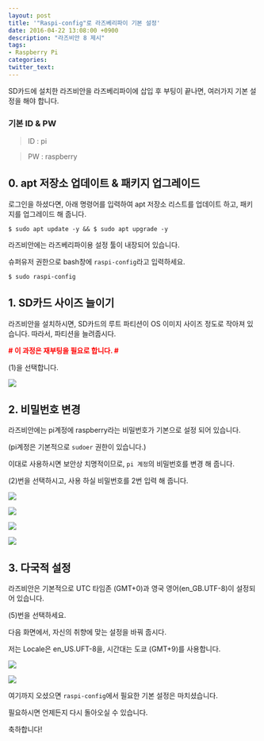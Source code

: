 ```yaml
---
layout: post
title: '"Raspi-config"로 라즈베리파이 기본 설정'
date: 2016-04-22 13:08:00 +0900
description: "라즈비안 8 제시"
tags:
- Raspberry Pi
categories:
twitter_text:
---
```


SD카드에 설치한 라즈비안을 라즈베리파이에 삽입 후 부팅이 끝나면, 여러가지 기본 설정을 해야 합니다.

### 기본 ID & PW

> ID : pi

> PW : raspberry

## 0. apt 저장소 업데이트 & 패키지 업그레이드

로그인을 하셨다면, 아래 명령어를 입력하여 apt 저장소 리스트를 업데이트 하고, 패키지를 업그레이드 해 줍니다.

```
$ sudo apt update -y && $ sudo apt upgrade -y
```

라즈비안에는 라즈베리파이용 설정 툴이 내장되어 있습니다.

슈퍼유저 권한으로 bash창에 `raspi-config`라고 입력하세요.

```
$ sudo raspi-config
```

## 1. SD카드 사이즈 늘이기

라즈비안을 설치하시면, SD카드의 루트 파티션이 OS 이미지 사이즈 정도로 작아져 있습니다. 따라서, 파티션을 늘려줍시다.

<strong><font color="red"># 이 과정은 재부팅을 필요로 합니다. #</font></strong>

(1)을 선택합니다.

<a href="https://googledrive.com/host/0Bw2KEQNBe4nMZW91OWJNZ2lmX0k/img20160306-009.png" data-lightbox="4"><img src="https://googledrive.com/host/0Bw2KEQNBe4nMZW91OWJNZ2lmX0k/img20160306-009.png"></a>

## 2. 비밀번호 변경

라즈비안에는 pi계정에 raspberry라는 비밀번호가 기본으로 설정 되어 있습니다.

(pi계정은 기본적으로 `sudoer` 권한이 있습니다.)

이대로 사용하시면 보안상 치명적이므로, `pi 계정`의 비밀번호를 변경 해 줍니다.

(2)번을 선택하시고, 사용 하실 비밀번호를 2번 입력 해 줍니다.

<a href="https://googledrive.com/host/0Bw2KEQNBe4nMZW91OWJNZ2lmX0k/img20160306-010.png" data-lightbox="4"><img src="https://googledrive.com/host/0Bw2KEQNBe4nMZW91OWJNZ2lmX0k/img20160306-010.png"></a>

<a href="https://googledrive.com/host/0Bw2KEQNBe4nMZW91OWJNZ2lmX0k/img20160306-011.png" data-lightbox="4"><img src="https://googledrive.com/host/0Bw2KEQNBe4nMZW91OWJNZ2lmX0k/img20160306-011.png"></a>

<a href="https://googledrive.com/host/0Bw2KEQNBe4nMZW91OWJNZ2lmX0k/img20160306-012.png" data-lightbox="4"><img src="https://googledrive.com/host/0Bw2KEQNBe4nMZW91OWJNZ2lmX0k/img20160306-012.png"></a>

<a href="https://googledrive.com/host/0Bw2KEQNBe4nMZW91OWJNZ2lmX0k/img20160306-013.png" data-lightbox="4"><img src="https://googledrive.com/host/0Bw2KEQNBe4nMZW91OWJNZ2lmX0k/img20160306-013.png"></a>

## 3. 다국적 설정

라즈비안은 기본적으로 UTC 타임존 (GMT+0)과 영국 영어(en_GB.UTF-8)이 설정되어 있습니다.

(5)번을 선택하세요.

다음 화면에서, 자신의 취향에 맞는 설정을 바꿔 줍시다.

저는 Locale은 en_US.UFT-8을, 시간대는 도쿄 (GMT+9)를 사용합니다.

<a href="https://googledrive.com/host/0Bw2KEQNBe4nMZW91OWJNZ2lmX0k/img20160306-014.png" data-lightbox="4"><img src="https://googledrive.com/host/0Bw2KEQNBe4nMZW91OWJNZ2lmX0k/img20160306-014.png"></a>

<a href="https://googledrive.com/host/0Bw2KEQNBe4nMZW91OWJNZ2lmX0k/img20160306-015.png" data-lightbox="4"><img src="https://googledrive.com/host/0Bw2KEQNBe4nMZW91OWJNZ2lmX0k/img20160306-015.png"></a>

여기까지 오셨으면 `raspi-config`에서 필요한 기본 설정은 마치셨습니다.

필요하시면 언제든지 다시 돌아오실 수 있습니다.

축하합니다!
